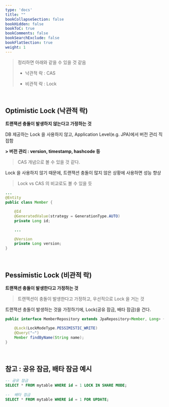 ```yaml
---
type: 'docs'
title: ""
bookCollapseSection: false
bookHidden: false
bookToC: true
bookComments: false
bookSearchExclude: false
bookFlatSection: true
weight: 1
---
```


> 정리하면 아래와 같을 수 있을 것 같음
>
> - 낙관적 락 : CAS
> 
> - 비관적 락 : Lock

<br>

## Optimistic Lock (낙관적 락)

**트랜잭션 충돌이 발생하지 않는다고 가정하는 것**

DB 제공하는 Lock 을 사용하지 않고, Application Level(e.g. JPA)에서 버전 관리 직접함

**> 버전 관리 : version, timestamp, hashcode 등**

> CAS 개념으로 볼 수 있을 것 같다.

Lock 을 사용하지 않기 때문에, 트랜잭션 충돌이 많지 않은 상황에 사용하면 성능 향상

> Lock vs CAS 의 비교로도 볼 수 있을 듯

```java
...
@Entity
public class Member {

    @Id
    @GeneratedValue(strategy = GenerationType.AUTO)
    private Long id;

    ...

    @Version
    private Long version;
}
```

<br>

## Pessimistic Lock (비관적 락)

**트랜잭션 충돌이 발생한다고 가정하는 것**

> 트랜잭션이 충돌이 발생한다고 가정하고, 우선적으로 Lock 을 거는 것

트랜잭션 충돌이 발생하는 것을 가정하기에, Lock(공유 잠금, 배타 잠금)을 건다.

```java
public interface MemberRepository extends JpaRepository<Member, Long> {

    @Lock(LockModeType.PESSIMISTIC_WRITE)
    @Query("~")
    Member findByName(String name);
}
```

<br>

## 참고 : 공유 잠금, 배타 잠금 예시

```sql
-- 공유 잠금
SELECT * FROM mytable WHERE id = 1 LOCK IN SHARE MODE;
 
--  배타 잠금
SELECT * FROM mytable WHERE id = 1 FOR UPDATE;
```